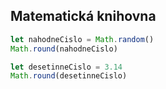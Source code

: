 ## Matematická knihovna

```js
let nahodneCislo = Math.random()
Math.round(nahodneCislo)

let desetinneCislo = 3.14
Math.round(desetinneCislo)
```

